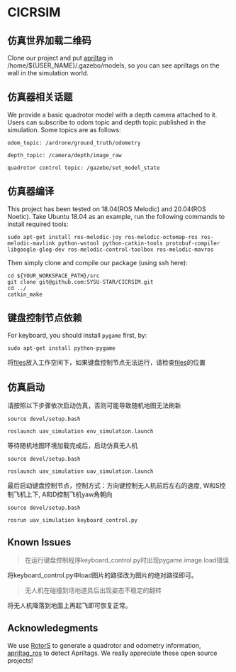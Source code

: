 # CICRSIM

## 仿真世界加载二维码
Clone our project and put [apriltag](/apriltag/) in /home/${USER_NAME}/.gazebo/models, so you can see apriltags on the wall in the simulation world.

## 仿真器相关话题
We provide a basic quadrotor model with a depth camera attached to it. Users can subscribe to odom topic and depth topic published in the simulation. Some topics are as follows:
```
odom_topic: /ardrone/ground_truth/odometry

depth_topic: /camera/depth/image_raw

quadrotor control topic: /gazebo/set_model_state
```
## 仿真器编译
This project has been tested on 18.04(ROS Melodic) and 20.04(ROS Noetic). Take Ubuntu 18.04 as an example, run the following commands to install required tools:

```
sudo apt-get install ros-melodic-joy ros-melodic-octomap-ros ros-melodic-mavlink python-wstool python-catkin-tools protobuf-compiler libgoogle-glog-dev ros-melodic-control-toolbox ros-melodic-mavros
```
Then simply clone and compile our package (using ssh here):
```
cd ${YOUR_WORKSPACE_PATH}/src
git clone git@github.com:SYSU-STAR/CICRSIM.git
cd ../ 
catkin_make
```
## 键盘控制节点依赖
For keyboard, you should install ```pygame``` first, by:
```
sudo apt-get install python-pygame
```
将[files](/files)放入工作空间下，如果键盘控制节点无法运行，请检查[files](/files)的位置
## 仿真启动
请按照以下步骤依次启动仿真，否则可能导致随机地图无法刷新
```
source devel/setup.bash

roslaunch uav_simulation env_simulation.launch
```
等待随机地图环境加载完成后，启动仿真无人机
```
source devel/setup.bash

roslaunch uav_simulation uav_simulation.launch
```
最后启动键盘控制节点，控制方式：方向键控制无人机前后左右的速度, W和S控制飞机上下, A和D控制飞机yaw角朝向
```
source devel/setup.bash

rosrun uav_simulation keyboard_control.py
```

## Known Issues

> 在运行键盘控制程序keyboard_control.py时出现pygame.image.load错误

将keyboard_control.py中load图片的路径改为图片的绝对路径即可。

> 无人机在碰撞到场地道具后出现姿态不稳定的翻转

将无人机降落到地面上再起飞即可恢复正常。

## Acknowledegments

We use [RotorS](https://github.com/ethz-asl/rotors_simulator) to generate a quadrotor and odometry information, [apriltag_ros](https://github.com/AprilRobotics/apriltag_ros.git) to detect Apriltags. We really appreciate these open source projects!

